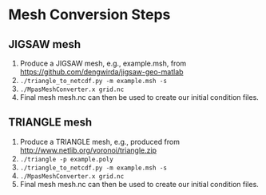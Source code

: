 # Mesh Conversion Steps

## JIGSAW mesh
1. Produce a JIGSAW mesh, e.g., example.msh, from https://github.com/dengwirda/jigsaw-geo-matlab
2. `./triangle_to_netcdf.py -m example.msh -s`
3. `./MpasMeshConverter.x grid.nc`
4. Final mesh mesh.nc can then be used to create our initial condition files.

## TRIANGLE mesh
1. Produce a TRIANGLE mesh, e.g., produced from http://www.netlib.org/voronoi/triangle.zip
2. `./triangle -p example.poly`
3. `./triangle_to_netcdf.py -m example.msh -s`
4. `./MpasMeshConverter.x grid.nc`
5. Final mesh mesh.nc can then be used to create our initial condition files.
